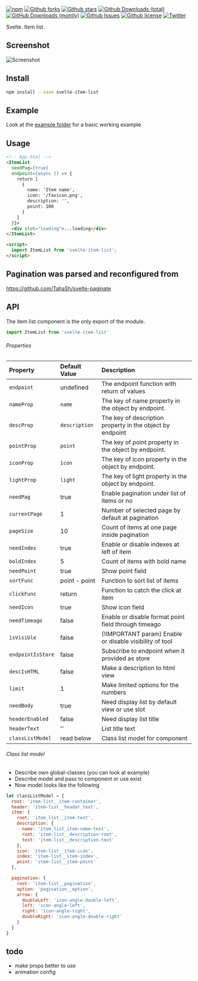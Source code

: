 [![npm][npm]][npm-url]
[![Github forks](https://img.shields.io/github/forks/Zimtir/svelte-item-list)]()
[![Github stars](https://img.shields.io/github/stars/Zimtir/svelte-item-list)]()
[![Github Downloads (total)](https://img.shields.io/github/downloads/Zimtir/svelte-item-list/total.svg)]()
[![GitHub Downloads (montly)](https://img.shields.io/github/downloads/Zimtir/svelte-item-list/latest/total.svg)]()
[![Github Issues](https://img.shields.io/github/issues/Zimtir/svelte-item-list)]()
[![Github license](https://img.shields.io/github/license/Zimtir/svelte-item-list)]()
[![Twitter](https://img.shields.io/twitter/url?url=https%3A%2F%2Fgithub.com%2FZimtir%2Fsvelte-item-list)]()

Svelte. Item list.

## Screenshot

![Screenshot](https://raw.githubusercontent.com/Zimtir/svelte-item-list/master/assets/example.png 'Screenshot')

## Install

```bash
npm install --save svelte-item-list
```

## Example

Look at the [example folder][example-folder-url] for a basic working example.

## Usage

```html
<!-- App.html -->
<ItemList
  needPag={true}
  endpoint={async () => {
    return [
      {
        name: 'Item name',
        icon: '/favicon.png',
        description: '',
        point: 100
      }
    ]
  }}>
  <div slot="loading">...loading</div>
</ItemList>

<script>
  import ItemList from 'svelte-item-list';
</script>
```

## Pagination was parsed and reconfigured from

https://github.com/TahaSh/svelte-paginate

## API

The item list component is the only export of the module.

```javascript
import ItemList from 'svelte-item-list'
```

###### Properties

| Property          | Default Value | Description                                               |
| :---------------- | :------------ | :-------------------------------------------------------- |
| `endpoint`        | undefined     | The endpoint function with return of values               |
| `nameProp`        | `name`        | The key of name property in the object by endpoint.       |
| `descProp`        | `description` | The key of description property in the object by endpoint |
| `pointProp`       | `point`       | The key of point property in the object by endpoint.      |
| `iconProp`        | `icon`        | The key of icon property in the object by endpoint.       |
| `lightProp`       | `light`       | The key of light property in the object by endpoint.      |
| `needPag`         | true          | Enable pagination under list of items or no               |
| `currentPage`     | 1             | Number of selected page by default at pagination          |
| `pageSize`        | 10            | Count of items at one page inside pagination              |
| `needIndex`       | true          | Enable or disable indexes at left of item                 |
| `boldIndex`       | 5             | Count of items with bold name                             |
| `needPoint`       | true          | Show point field                                          |
| `sortFunc`        | point - point | Function to sort list of items                            |
| `clickFunc`       | return        | Function to catch the click at item                       |
| `needIcon`        | true          | Show icon field                                           |
| `needTimeago`     | false         | Enable or disable format point field through timeago      |
| `isVisible`       | false         | (!IMPORTANT param) Enable or disable visibility of tool   |
| `endpointIsStore` | false         | Subscribe to endpoint when it provided as store           |
| `descIsHTML`      | false         | Make a description to html view                           |
| `limit`           | 1             | Make limited options for the numbers                      |
| `needBody`        | true          | Need display list by default view or use slot             |
| `headerEnabled`   | false         | Need display list title                                   |
| `headerText`      | ''            | List title text                                           |
| `classListModel`  | read below    | Class list model for component                            |

###### Class list model

- Describe own global-classes (you can look at example)
- Describe model and pass to component or use exist
- Now model looks like the following

```javascript
let classListModel = {
  root: 'item-list__item-container',
  header: 'item-list__header_text',
  item: {
    root: 'item_list__item-text',
    description: {
      name: 'item_list_item-name-text',
      root: 'item-list__description-root',
      text: 'item-list__description-text'
    },
    icon: 'item-list__item-icon',
    index: 'item-list__item-index',
    point: 'item-list__item-point'
  },

  pagination: {
    root: 'item-list__pagination',
    option: 'pagination__option',
    arrow: {
      doubleLeft: 'icon-angle-double-left',
      left: 'icon-angle-left',
      right: 'icon-angle-right',
      doubleRight: 'icon-angle-double-right'
    }
  }
}
```

[npm]: https://img.shields.io/npm/v/svelte-item-list.svg
[npm-url]: https://npmjs.com/package/svelte-item-list
[example-folder-url]: https://github.com/Zimtir/svelte-item-list/tree/master/example

## todo

- make props better to use
- animation config
